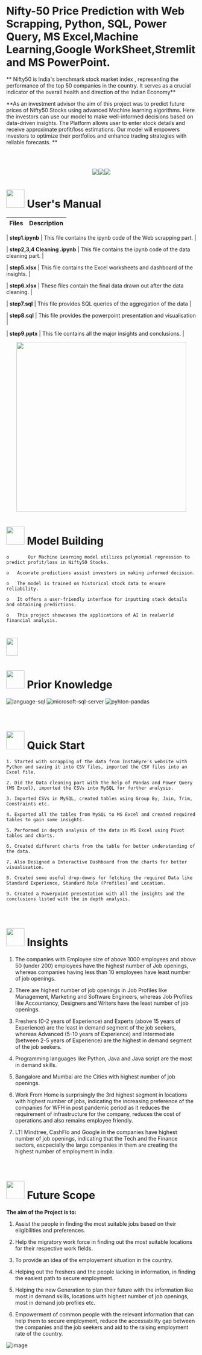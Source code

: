 # 
# <h>  **Nifty-50 Price Prediction with Web Scrapping, Python, SQL, Power Query, MS Excel,Machine Learning,Google WorkSheet,Stremlit and MS PowerPoint.**

** Nifty50 is India's benchmark stock market index , representing the performance of the top 50 companies in the country.
It serves as a crucial indicator of the overall health and direction of the Indian Economy**
 
**As an investment advisor the aim of this project was to predict future prices of Nifty50 Stocks using advanced Machine learning algorithms.
Here the investors can use our model to make well-informed decisions based on data-driven insights.
The Platform allows user to enter stock details and receive approximate profit/loss estimations.
Our model will empowers investors to optimize their portfolios and enhance trading strategies with reliable forecasts.
**




<br>
<br>
<p align="center"><a><img src="https://forthebadge.com/images/badges/built-with-love.svg"><img src="https://user-images.githubusercontent.com/106439762/181936448-9314e858-4251-46d6-b4d1-35a4c29e9c19.svg"><img src="https://forthebadge.com/images/badges/made-with-python.svg"></a></p>

#  <img src="https://user-images.githubusercontent.com/106439762/181935629-b3c47bd3-77fb-4431-a11c-ff8ba0942b63.gif" width="48" height="48"> **User's Manual**

| Files| Description |
| ------------- | ------------- |

| **step1.ipynb** | This file contains the ipynb code of the Web scrapping part. |

| **step2,3,4 Cleaning .ipynb** | This file contains the ipynb code of the data cleaning part. |

| **step5.xlsx** | This file contains the Excel worksheets and dashboard of the insights. |

| **step6.xlsx** | These files contain the final data drawn out after the data cleaning. |

| **step7.sql**  | This file provides SQL queries of the aggregation of the data   |

| **step8.sql**  | This file provides the powerpoint presentation and visualisation   |

| **step9.pptx**  | This file  contains all the major insights and conclusions.  |

<div id="header" align="center">
  <img src="https://filmdaily.co/wp-content/uploads/2021/12/dataanalyst-lede.jpg" width="450"/>
</div>

#  <img src=https://user-images.githubusercontent.com/106439762/178428775-03d67679-9aa4-4b08-91e9-6eb6ed8faf66.gif  width="48" height="48"> Model Building
   
    
    o       Our Machine Learning model utilizes polynomial regression to predict profit/loss in Nifty50 Stocks.
    
    o	Accurate predictions assist investors in making informed decision.
     
    o	The model is trained on historical stock data to ensure reliability.
  
    o	It offers a user-friendly interface for inputting stock details and obtaining predictions.
    
    o	This project showcases the applications of AI in realworld financial analysis.

# <img src="Media Files/job_search.jpg" width="30" height="47">


#  <img src=https://user-images.githubusercontent.com/106439762/178803205-47a08ce7-2187-4f96-b301-a2b68690619a.gif width="48" height="48" > Prior Knowledge
![language-sql](https://user-images.githubusercontent.com/106439762/181936585-d44c5f7c-2a7b-4d35-ad8a-61dcbded1a5e.svg)
![microsoft-sql-server](https://user-images.githubusercontent.com/106439762/181936612-f96e085e-2d4b-4bc0-8347-1f3e0a894395.svg)
![pyhton-pandas](https://user-images.githubusercontent.com/106439762/177094844-d74edfa1-823d-4f17-8d94-3600e058cf1e.svg)








<br>

# <img src="https://user-images.githubusercontent.com/106439762/181937125-2a4b22a3-f8a9-4226-bbd3-df972f9dbbc4.gif" width="48" height="48" > Quick Start

    1. Started with scrapping of the data from InstaHyre's website with Python and saving it into CSV files, imported the CSV files into an Excel file.
    
    2. Did the Data cleaning part with the help of Pandas and Power Query (MS Excel), imported the CSVs into MySQL for further analysis. 
 
    3. Imported CSVs in MySQL, created tables using Group By, Join, Trim, Constraints etc.
    
    4. Exported all the tables from MySQL to MS Excel and created required tables to gain some insights.
    
    5. Performed in depth analysis of the data in MS Excel using Pivot tables and charts.
    
    6. Created different charts from the table for better understanding of the data.
    
    7. Also Designed a Interactive Dashboard from the charts for better visualisation.
    
    8. Created some useful drop-downs for fetching the required Data like Standard Experience, Standard Role (Profiles) and Location.
    
    9. Created a Powerpoint presentation with all the insights and the conclusions listed with the in depth analysis.
    


<br>

# <img src="https://user-images.githubusercontent.com/108053296/185756908-fbb62168-d923-48f2-992f-b8e2fde848fe.gif" width="48" height="48" > Insights
   
   1. The companies with Employee size of above 1000 employees and above 50 (under 200) employees have the highest number of Job openings, whereas companies having less than 10 employees have least number of job openings. 
   
   2. There are highest number of job openings in Job Profiles like Management, Marketing and Software Engineers, whereas Job Profiles like Accountancy, Designers and Writers have the least number of job openings.
   
   3. Freshers (0-2 years of Experience) and Experts (above 15 years of Experience) are the least in demand segment of the job seekers, whereas Advanced (5-10 years of Experience) and Intermediate (between 2-5 years of Experience) are the highest in demand segment of the job seekers.
   
   4. Programming languages like Python, Java and Java script are the most in demand skills.
   
   5. Bangalore and Mumbai are the Cities with highest number of job openings.
   
   6. Work From Home is surprisingly the 3rd highest segment in locations with highest number of jobs, indicating the increasing preference of the companies for WFH in post pandemic period as it reduces the requirement of infrastructure for the company, reduces the cost of operations and also remains employee friendly.
   
   7. LTI Mindtree, CashFlo and Google in the companies have highest number of job openings, indicating that the Tech and the Finance sectors, escpecially the large companies in them are creating the highest number of employment in India.
   <br>
   
   
   #  <img src=https://user-images.githubusercontent.com/106439762/178803205-47a08ce7-2187-4f96-b301-a2b68690619a.gif width="48" height="48" > Future Scope
   
   <B> The aim of the Project is to: </B>
   
   1. Assist the people in finding the most suitable jobs based on their eligibilities and preferences. 
   
   2. Help the migratory work force in finding out the most suitable locations for their respective work fields.
   
   3. To provide an idea of the employement situation in the country.
   
   4. Helping out the freshers and the people lacking in information, in finding the easiest path to secure employment.
   
   5. Helping the new Generation to plan their future with the information like most in demand skills, locations with highest number of job openings, most in demand job profiles etc.
   
   6. Empowerment of common people with the relevant information that can help them to secure employment, reduce the accessability gap between the companies and the job seekers and aid to the raising employment rate of the country.
   
   
   
    

![image](https://user-images.githubusercontent.com/108053296/189940016-b2f9ffd2-ff3c-46a7-90a0-ac2929953469.png)

   
 

<!--  # <img src=https://user-images.githubusercontent.com/106439762/178809088-a2d780ad-94f5-4a58-9203-7716d4b2cbf4.gif width="48" height="48"> About Me
I'm an aspiring data analyst...


#  <img src=https://user-images.githubusercontent.com/106439762/178810087-8f7f8272-0cb8-40cb-a14c-be475569cf7d.gif width="48" height="48"> Links

<a href="https://www.linkedin.com/in/yash-upadhyay-9b642a254/" ><img src="https://user-images.githubusercontent.com/106439762/182037233-49248ea9-c7a4-4f55-9fe4-5fe24e5ef160.png" width="48" height="48"> 
